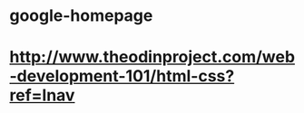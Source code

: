 # google-homepage
# http://www.theodinproject.com/web-development-101/html-css?ref=lnav

<head>
<title>Google Homepage Clone</title>
</head>